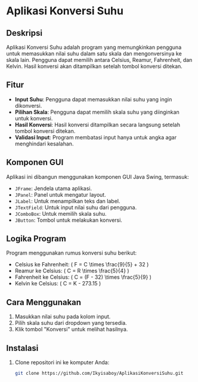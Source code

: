 # Aplikasi Konversi Suhu

## Deskripsi
Aplikasi Konversi Suhu adalah program yang memungkinkan pengguna untuk memasukkan nilai suhu dalam satu skala dan mengonversinya ke skala lain. Pengguna dapat memilih antara Celsius, Reamur, Fahrenheit, dan Kelvin. Hasil konversi akan ditampilkan setelah tombol konversi ditekan.

## Fitur
- **Input Suhu**: Pengguna dapat memasukkan nilai suhu yang ingin dikonversi.
- **Pilihan Skala**: Pengguna dapat memilih skala suhu yang diinginkan untuk konversi.
- **Hasil Konversi**: Hasil konversi ditampilkan secara langsung setelah tombol konversi ditekan.
- **Validasi Input**: Program membatasi input hanya untuk angka agar menghindari kesalahan.

## Komponen GUI
Aplikasi ini dibangun menggunakan komponen GUI Java Swing, termasuk:
- `JFrame`: Jendela utama aplikasi.
- `JPanel`: Panel untuk mengatur layout.
- `JLabel`: Untuk menampilkan teks dan label.
- `JTextField`: Untuk input nilai suhu dari pengguna.
- `JComboBox`: Untuk memilih skala suhu.
- `JButton`: Tombol untuk melakukan konversi.

## Logika Program
Program menggunakan rumus konversi suhu berikut:
- Celsius ke Fahrenheit: \( F = C \times \frac{9}{5} + 32 \)
- Reamur ke Celsius: \( C = R \times \frac{5}{4} \)
- Fahrenheit ke Celsius: \( C = (F - 32) \times \frac{5}{9} \)
- Kelvin ke Celsius: \( C = K - 273.15 \)

## Cara Menggunakan
1. Masukkan nilai suhu pada kolom input.
2. Pilih skala suhu dari dropdown yang tersedia.
3. Klik tombol "Konversi" untuk melihat hasilnya.

## Instalasi
1. Clone repositori ini ke komputer Anda:
   ```bash
   git clone https://github.com/Ikyisaboy/AplikasiKonversiSuhu.git
